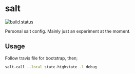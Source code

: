# salt
[![build status](https://secure.travis-ci.org/clux/salt.svg)](http://travis-ci.org/clux/salt)

Personal salt config. Mainly just an experiment at the moment.

## Usage
Follow travis file for bootstrap, then;

```sh
salt-call --local state.highstate -l debug
```

